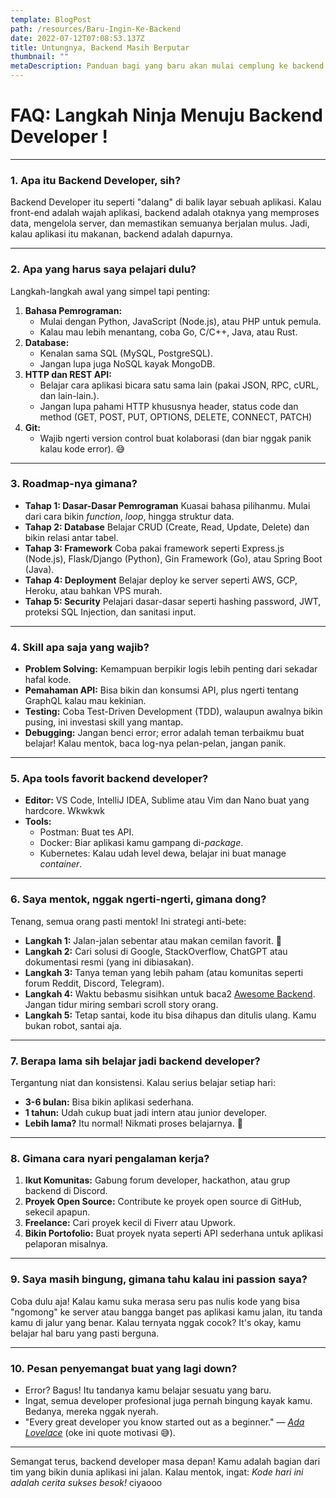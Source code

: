 ```yaml
---
template: BlogPost
path: /resources/Baru-Ingin-Ke-Backend
date: 2022-07-12T07:08:53.137Z
title: Untungnya, Backend Masih Berputar
thumbnail: ""
metaDescription: Panduan bagi yang baru akan mulai cemplung ke backend developer.
---
```

# FAQ: Langkah Ninja Menuju Backend Developer ! 

---

### **1. Apa itu Backend Developer, sih?**
Backend Developer itu seperti "dalang" di balik layar sebuah aplikasi. Kalau front-end adalah wajah aplikasi, backend adalah otaknya yang memproses data, mengelola server, dan memastikan semuanya berjalan mulus. Jadi, kalau aplikasi itu makanan, backend adalah dapurnya.

---

### **2. Apa yang harus saya pelajari dulu?**
Langkah-langkah awal yang simpel tapi penting:
1. **Bahasa Pemrograman:**
   - Mulai dengan Python, JavaScript (Node.js), atau PHP untuk pemula.
   - Kalau mau lebih menantang, coba Go, C/C++, Java, atau Rust.
2. **Database:**
   - Kenalan sama SQL (MySQL, PostgreSQL).
   - Jangan lupa juga NoSQL kayak MongoDB.
3. **HTTP dan REST API:**
   - Belajar cara aplikasi bicara satu sama lain (pakai JSON, RPC, cURL, dan lain-lain.).
   - Jangan lupa pahami HTTP khususnya header, status code dan method (GET, POST, PUT, OPTIONS, DELETE, CONNECT, PATCH)
4. **Git:**
   - Wajib ngerti version control buat kolaborasi (dan biar nggak panik kalau kode error). 😅

---

### **3. Roadmap-nya gimana?**
- **Tahap 1: Dasar-Dasar Pemrograman**
  Kuasai bahasa pilihanmu. Mulai dari cara bikin *function*, *loop*, hingga struktur data.
- **Tahap 2: Database**
  Belajar CRUD (Create, Read, Update, Delete) dan bikin relasi antar tabel.
- **Tahap 3: Framework**
  Coba pakai framework seperti Express.js (Node.js), Flask/Django (Python), Gin Framework (Go), atau Spring Boot (Java).
- **Tahap 4: Deployment**
  Belajar deploy ke server seperti AWS, GCP, Heroku, atau bahkan VPS murah.
- **Tahap 5: Security**
  Pelajari dasar-dasar seperti hashing password, JWT, proteksi SQL Injection, dan sanitasi input.

---

### **4. Skill apa saja yang wajib?**
- **Problem Solving:**
  Kemampuan berpikir logis lebih penting dari sekadar hafal kode.
- **Pemahaman API:**
  Bisa bikin dan konsumsi API, plus ngerti tentang GraphQL kalau mau kekinian.
- **Testing:**
  Coba Test-Driven Development (TDD), walaupun awalnya bikin pusing, ini investasi skill yang mantap. 
- **Debugging:**
  Jangan benci error; error adalah teman terbaikmu buat belajar! Kalau mentok, baca log-nya pelan-pelan, jangan panik.

---

### **5. Apa tools favorit backend developer?**
- **Editor:** VS Code, IntelliJ IDEA, Sublime atau Vim dan Nano buat yang hardcore. Wkwkwk
- **Tools:**
  - Postman: Buat tes API.
  - Docker: Biar aplikasi kamu gampang di-*package*.
  - Kubernetes: Kalau udah level dewa, belajar ini buat manage *container*.

---

### **6. Saya mentok, nggak ngerti-ngerti, gimana dong?**
Tenang, semua orang pasti mentok! Ini strategi anti-bete:
- **Langkah 1:** Jalan-jalan sebentar atau makan cemilan favorit. 🍫
- **Langkah 2:** Cari solusi di Google, StackOverflow, ChatGPT atau dokumentasi resmi (yang ini dibiasakan).
- **Langkah 3:** Tanya teman yang lebih paham (atau komunitas seperti forum Reddit, Discord, Telegram).
- **Langkah 4:** Waktu bebasmu sisihkan untuk baca2 [Awesome Backend](https://github.com/zhashkevych/awesome-backend). Jangan tidur miring sembari scroll story orang.
- **Langkah 5:** Tetap santai, kode itu bisa dihapus dan ditulis ulang. Kamu bukan robot, santai aja.

---

### **7. Berapa lama sih belajar jadi backend developer?**
Tergantung niat dan konsistensi. Kalau serius belajar setiap hari:
- **3-6 bulan:** Bisa bikin aplikasi sederhana.
- **1 tahun:** Udah cukup buat jadi intern atau junior developer.
- **Lebih lama?** Itu normal! Nikmati proses belajarnya. 💪

---

### **8. Gimana cara nyari pengalaman kerja?**
1. **Ikut Komunitas:**
   Gabung forum developer, hackathon, atau grup backend di Discord.
2. **Proyek Open Source:**
   Contribute ke proyek open source di GitHub, sekecil apapun.
3. **Freelance:**
   Cari proyek kecil di Fiverr atau Upwork.
4. **Bikin Portofolio:**
   Buat proyek nyata seperti API sederhana untuk aplikasi pelaporan misalnya.

---

### **9. Saya masih bingung, gimana tahu kalau ini passion saya?**
Coba dulu aja! Kalau kamu suka merasa seru pas nulis kode yang bisa "ngomong" ke server atau bangga banget pas aplikasi kamu jalan, itu tanda kamu di jalur yang benar. Kalau ternyata nggak cocok? It's okay, kamu belajar hal baru yang pasti berguna.

---

### **10. Pesan penyemangat buat yang lagi down?**
- Error? Bagus! Itu tandanya kamu belajar sesuatu yang baru.
- Ingat, semua developer profesional juga pernah bingung kayak kamu. Bedanya, mereka nggak nyerah.
- "Every great developer you know started out as a beginner." — [*Ada Lovelace*](https://id.wikipedia.org/wiki/Ada_Lovelace) (oke ini quote motivasi 😅).

---

Semangat terus, backend developer masa depan! Kamu adalah bagian dari tim yang bikin dunia aplikasi ini jalan. Kalau mentok, ingat: *Kode hari ini adalah cerita sukses besok!* ciyaooo
